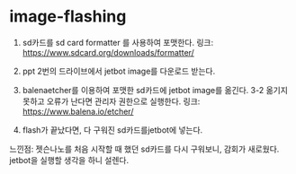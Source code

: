 # image-flashing
1. sd카드를 sd card formatter 를 사용하여 포맷한다.
링크: https://www.sdcard.org/downloads/formatter/

2. ppt 2번의 드라이브에서 jetbot image를 다운로드 받는다.

3. balenaetcher를 이용하여 포맷한 sd카드에 jetbot image를 옮긴다.
3-2 옮기지 못하고 오류가 난다면 관리자 권한으로 실행한다.
링크: https://www.balena.io/etcher/

4. flash가 끝났다면, 다 구워진 sd카드를jetbot에 넣는다.

느낀점:
젯슨나노를 처음 시작할 때 했던 sd카드를 다시 구워보니, 감회가 새로웠다.
jetbot을 실행할 생각을 하니 설렌다.
